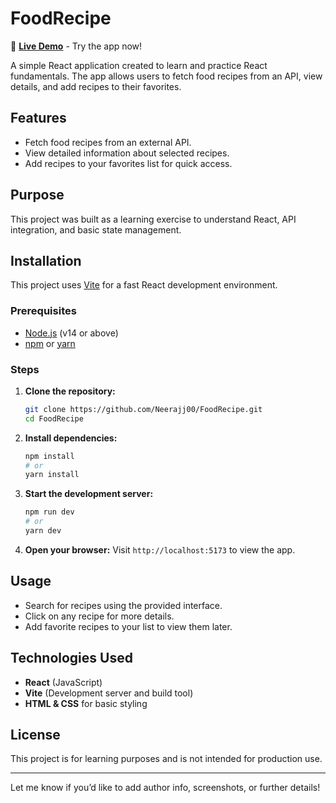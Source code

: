 # FoodRecipe

🚀 **[Live Demo](https://food-recipe-alpha-plum.vercel.app/)** - Try the app now!

A simple React application created to learn and practice React fundamentals. The app allows users to fetch food recipes from an API, view details, and add recipes to their favorites.

## Features

- Fetch food recipes from an external API.
- View detailed information about selected recipes.
- Add recipes to your favorites list for quick access.

## Purpose

This project was built as a learning exercise to understand React, API integration, and basic state management.

## Installation

This project uses [Vite](https://vitejs.dev/) for a fast React development environment.

### Prerequisites

- [Node.js](https://nodejs.org/) (v14 or above)
- [npm](https://www.npmjs.com/) or [yarn](https://yarnpkg.com/)

### Steps

1. **Clone the repository:**
   ```bash
   git clone https://github.com/Neerajj00/FoodRecipe.git
   cd FoodRecipe
   ```

2. **Install dependencies:**
   ```bash
   npm install
   # or
   yarn install
   ```

3. **Start the development server:**
   ```bash
   npm run dev
   # or
   yarn dev
   ```

4. **Open your browser:**
   Visit `http://localhost:5173` to view the app.

## Usage

- Search for recipes using the provided interface.
- Click on any recipe for more details.
- Add favorite recipes to your list to view them later.

## Technologies Used

- **React** (JavaScript)
- **Vite** (Development server and build tool)
- **HTML & CSS** for basic styling

## License

This project is for learning purposes and is not intended for production use.

---

Let me know if you’d like to add author info, screenshots, or further details!
